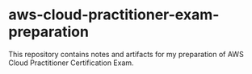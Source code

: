 # aws-cloud-practitioner-exam-preparation
This repository contains notes and artifacts for my preparation of AWS Cloud Practitioner Certification Exam.
